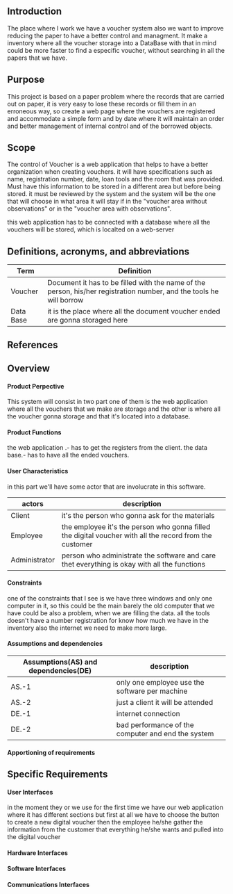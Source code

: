 ## Introduction 
  The place where I work we have a voucher system also we want to improve reducing the paper to have a better control and managment. It make a inventory where all the voucher storage into a DataBase with that in mind could be more faster to find a especific voucher, without searching in all the papers that we have.
## Purpose
  This project is based on a paper problem where the records that are carried out on paper, it is very easy to lose these records or fill them in an erroneous way, so create a web page where the vouchers are registered and accommodate a simple form and by date where it will maintain an order and better management of internal control and of the borrowed objects.
## Scope
  The control of Voucher is a web application that helps to have a better organization when creating vouchers. it will have specifications such as name, registration number, date, loan tools and the room that was provided. Must have this information to be stored in a different area but before being stored. it must be reviewed by the system and the system will be the one that will choose in what area it will stay if in the "voucher area without observations" or in the "voucher area with observations".
  
this web application has to be connected with a database where all the vouchers will be stored, which is localted on a web-server

## Definitions, acronyms, and abbreviations
| Term | Definition |
| ----------- | ----------- |
| Voucher | Document it has to be filled with the name of the person, his/her registration number, and the tools he will borrow |
|  Data Base  | it is the place where all the document voucher ended are gonna storaged here  |


## References

## Overview
 #### Product Perpective
  This system will consist in two part one of them is the web application where all the vouchers that we make are storage and the other   is where all the voucher gonna storage and that it's located into a database.
 #### Product Functions
  the web application .- has to get the registers from the client.
  the data base.- has to have all the ended vouchers.
 #### User Characteristics
  in this part we'll have some actor that are involucrate in this software.
  
| actors | description |
| ----------- | ----------- |
| Client | it's the person who gonna ask for the materials |
|  Employee  | the employee it's the person who gonna filled the digital voucher with all the record from the customer  |
| Administrator | person who administrate the software and care thet everything is okay with all the functions |

 #### Constraints
  one of the constraints that I see is we have three windows and only one computer in it, so this could be the main
  barely the old computer that we have could be also a problem, when we are filling the data.
  all the tools doesn't have a number registration for know how much we have in the inventory also the internet we need to make more       large. 
 #### Assumptions and dependencies
 | Assumptions(AS) and dependencies(DE) | description |
| ----------- | ----------- |
| AS.-1 | only one employee use the software per machine |
| AS.-2 | just a client it will be attended |
| DE.-1 | internet connection |
| DE.-2 | bad performance of the computer and end the system |
 #### Apportioning of requirements

## Specific Requirements 
 #### User Interfaces
  in the moment they or we use for the first time we have our web application where it has different sections but first at all we have to choose the button to create a new digital voucher then the employee he/she gather the information from the customer that everything he/she wants and pulled into the digital voucher 
 #### Hardware Interfaces
 #### Software Interfaces
 #### Communications Interfaces
